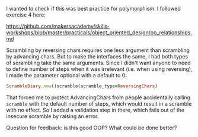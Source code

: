 I wanted to check if this was best practice for polymorphism. I followed exercise 4 here:

https://github.com/makersacademy/skills-workshops/blob/master/practicals/object_oriented_design/oo_relationships.md

Scrambling by reversing chars requires one less argument than scrambling by advancing chars. But to make the interfaces the same, I had both types of scrambling take the same arguments. Since I didn't want anyone to need to define number of steps when it was irrelevant (i.e. when using reversing), I made the parameter optional with a default to 0:

```ruby
ScrambleDiary.new()scramble(scramble_type=ReversingChars)
```

That forced me to protect AdvancingChars from people accidentally calling `scramble` with the default number of steps, which would result in a scramble with no effect. So I added a validation step in there, which fails out of the insecure scramble by raising an error.

Question for feedback: is this good OOP? What could be done better?